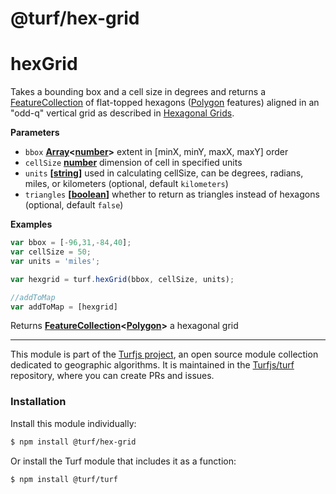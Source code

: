 # @turf/hex-grid

# hexGrid

Takes a bounding box and a cell size in degrees and returns a [FeatureCollection](http://geojson.org/geojson-spec.html#feature-collection-objects) of flat-topped
hexagons ([Polygon](http://geojson.org/geojson-spec.html#polygon) features) aligned in an "odd-q" vertical grid as
described in [Hexagonal Grids](http://www.redblobgames.com/grids/hexagons/).

**Parameters**

-   `bbox` **[Array](https://developer.mozilla.org/en-US/docs/Web/JavaScript/Reference/Global_Objects/Array)&lt;[number](https://developer.mozilla.org/en-US/docs/Web/JavaScript/Reference/Global_Objects/Number)>** extent in [minX, minY, maxX, maxY] order
-   `cellSize` **[number](https://developer.mozilla.org/en-US/docs/Web/JavaScript/Reference/Global_Objects/Number)** dimension of cell in specified units
-   `units` **\[[string](https://developer.mozilla.org/en-US/docs/Web/JavaScript/Reference/Global_Objects/String)]** used in calculating cellSize, can be degrees, radians, miles, or kilometers (optional, default `kilometers`)
-   `triangles` **\[[boolean](https://developer.mozilla.org/en-US/docs/Web/JavaScript/Reference/Global_Objects/Boolean)]** whether to return as triangles instead of hexagons (optional, default `false`)

**Examples**

```javascript
var bbox = [-96,31,-84,40];
var cellSize = 50;
var units = 'miles';

var hexgrid = turf.hexGrid(bbox, cellSize, units);

//addToMap
var addToMap = [hexgrid]
```

Returns **[FeatureCollection](http://geojson.org/geojson-spec.html#feature-collection-objects)&lt;[Polygon](http://geojson.org/geojson-spec.html#polygon)>** a hexagonal grid

<!-- This file is automatically generated. Please don't edit it directly:
if you find an error, edit the source file (likely index.js), and re-run
./scripts/generate-readmes in the turf project. -->

---

This module is part of the [Turfjs project](http://turfjs.org/), an open source
module collection dedicated to geographic algorithms. It is maintained in the
[Turfjs/turf](https://github.com/Turfjs/turf) repository, where you can create
PRs and issues.

### Installation

Install this module individually:

```sh
$ npm install @turf/hex-grid
```

Or install the Turf module that includes it as a function:

```sh
$ npm install @turf/turf
```
